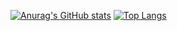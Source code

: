 [![Anurag's GitHub stats](https://github-readme-stats.vercel.app/api?username=Valskis)](https://github.com/anuraghazra/github-readme-stats)
[![Top Langs](https://github-readme-stats.vercel.app/api/top-langs/?username=Valskis&layout=compact)](https://github.com/anuraghazra/github-readme-stats)
